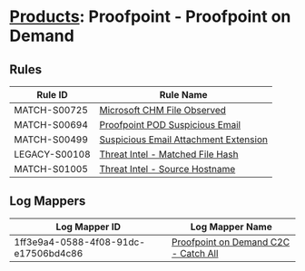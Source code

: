# [Products](README.md): Proofpoint - Proofpoint on Demand

## Rules

|Rule ID|Rule Name|
|----|----|
|MATCH-S00725|[Microsoft CHM File Observed](../rules/MATCH-S00725.md)|
|MATCH-S00694|[Proofpoint POD Suspicious Email](../rules/MATCH-S00694.md)|
|MATCH-S00499|[Suspicious Email Attachment Extension](../rules/MATCH-S00499.md)|
|LEGACY-S00108|[Threat Intel - Matched File Hash](../rules/LEGACY-S00108.md)|
|MATCH-S01005|[Threat Intel - Source Hostname](../rules/MATCH-S01005.md)|


## Log Mappers

|Log Mapper ID|Log Mapper Name|
|----|----|
|1ff3e9a4-0588-4f08-91dc-e17506bd4c86|[Proofpoint on Demand C2C - Catch All](../mappings/1ff3e9a4-0588-4f08-91dc-e17506bd4c86.md)|



